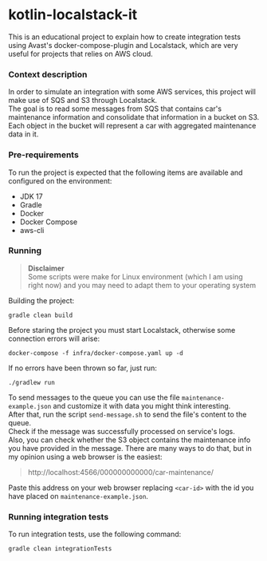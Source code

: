 # kotlin-localstack-it

This is an educational project to explain how to create integration tests 
using Avast's docker-compose-plugin and Localstack, which are very useful for projects that relies 
on AWS cloud.

### Context description

In order to simulate an integration with some AWS services, this project will make use of SQS and S3 through Localstack.  
The goal is to read some messages from SQS that contains car's maintenance information and consolidate that information 
in a bucket on S3. Each object in the bucket will represent a car with aggregated maintenance data in it.

### Pre-requirements

To run the project is expected that the following items are available and configured on the environment:

* JDK 17
* Gradle
* Docker
* Docker Compose
* aws-cli

### Running

> **Disclaimer**  
> Some scripts were make for Linux environment (which I am using right now) and you may need to adapt them to your operating system

Building the project:

```shell
gradle clean build
```

Before staring the project you must start Localstack, otherwise some connection errors will arise:

```shell
docker-compose -f infra/docker-compose.yaml up -d
```

If no errors have been thrown so far, just run:

```shell
./gradlew run
```

To send messages to the queue you can use the file `maintenance-example.json` and customize it with data you might think interesting.  
After that, run the script `send-message.sh` to send the file's content to the queue.  
Check if the message was successfully processed on service's logs.  
Also, you can check whether the S3 object contains the maintenance info you have provided in the message. There are many ways to do that, 
but in my opinion using a web browser is the easiest:  
> http://localhost:4566/000000000000/car-maintenance/<car-id>  

Paste this address on your web browser replacing `<car-id>` with the id you have placed on `maintenance-example.json`.  


### Running integration tests

To run integration tests, use the following command:

```shell
gradle clean integrationTests
```
